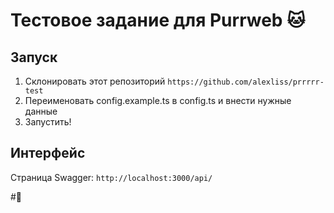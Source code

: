 # Тестовое задание для Purrweb 🐱

## Запуск
1. Склонировать этот репозиторий `https://github.com/alexliss/prrrrr-test`
2. Переименовать config.example.ts в config.ts и внести нужные данные
3. Запустить!

## Интерфейс
Страница Swagger: `http://localhost:3000/api/`
 
#🦐
